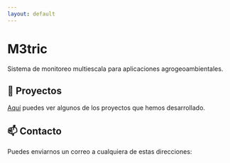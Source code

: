 ```yaml
---
layout: default
---
```


# M3tric

Sistema de monitoreo multiescala para aplicaciones agrogeoambientales.

## 📝 Proyectos

[Aquí](./proyectos.html) puedes ver algunos de los proyectos que hemos desarrollado.

## 📫 Contacto

Puedes enviarnos un correo a cualquiera de estas direcciones:

<!-- - [eamontoyaa@eafit.edu.co](mailto:eamontoyaa@eafit.edu.co)
